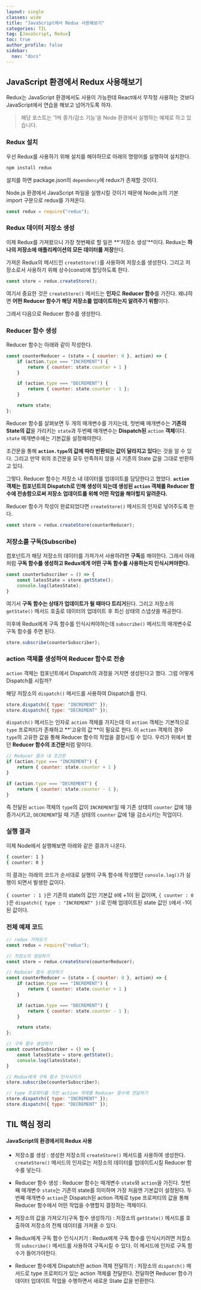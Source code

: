 ```yaml
---
layout: single
classes: wide
title: "JavaScript에서 Redux 사용해보기"
categories: TIL
tag: [JavaScript, Redux]
toc: true
author_profile: false
sidebar:
  nav: "docs"
---
```


## JavaScript 환경에서 Redux 사용해보기

Redux는 JavaScript 환경에서도 사용이 가능한데 React에서 무작정 사용하는 것보다 JavaScript에서 연습을 해보고 넘어가도록 하자.

> 해당 포스트는 '1씩 증가/감소 기능'을 Node 환경에서 실행하는 예제로 하고 있습니다.

### Redux 설치
우선 Redux를 사용하기 위해 설치를 해야하므로 아래의 명령어를 실행하여 설치한다.
```bash
npm install redux
```
설치를 하면 package.json의 `dependency`에 redux가 존재할 것이다.

Node.js 환경에서 JavaScript 파일을 실행시킬 것이기 때문에 Node.js의 기본 import 구문으로 redux를 가져온다.
```js
const redux = require("redux");
```

### Redux 데이터 저장소 생성
이제 Redux를 가져왔으니 가장 첫번째로 할 일은 **'저장소 생성'**이다.
Redux는 **하나의 저장소에 애플리케이션의 모든 데이터를 저장**한다.

가져온 Redux의 메서드인 `createStore()`를 사용하여 저장소를 생성한다.
그리고 저장소로서 사용하기 위해 상수(const)에 할당하도록 한다.
```js
const store = redux.createStore();
``` 

여기서 중요한 것은 `createStore()` 메서드는 **인자**로 **Reducer 함수**를 가진다.
왜냐하면 **어떤 Reducer 함수가 해당 저장소를 업데이트하는지 알려주기 위함**이다.

그래서 다음으로 Reducer 함수를 생성한다.

### Reducer 함수 생성
Reducer 함수는 아래와 같이 작성한다.
```js
const counterReducer = (state = { counter: 0 }, action) => {
	if (action.type === "INCREMENT") {
		return { counter: state.counter + 1 }
	}

	if (action.type === "DECREMENT") {
		return { counter: state.counter - 1 };
	}

	return state;
};
```

Reducer 함수를 살펴보면 두 개의 매개변수를 가지는데,
첫번째 매개변수는 **기존의 State의 값**을 가리키는 `state`과  두번째 매개변수는 **Dispatch된** `action` **객체**이다.
`state` 매개변수에는 기본값을 설정해야한다.

조건문을 통해 **`action.type`의 값에 따라 반환되는 값이 달라지고 있다**는 것을 알 수 있다.  그리고 만약 위의 조건문을 모두 만족하지 않을 시 기존의 State 값을 그대로 반환하고 있다.

그렇다.
Reducer 함수는 저장소 내 데이터를 업데이트를 담당한다고 했었다. 
**`action` 객체는 컴포넌트의 Dispatch로 인해 생성이 되는데 생성된 `action` 객체를 Reducer 함수에 전송함으로써 저장소 업데이트를 위해 어떤 작업을 해야할지 알려준다.**

Reducer 함수가 작성이 완료되었다면 `createStore()` 메서드의 인자로 넣어주도록 한다.
```js
const store = redux.createStore(counterReducer);
```

### 저장소를 구독(Subscribe)
컴포넌트가 해당 저장소의 데이터를 가져가서 사용하려면 **구독**를 해야한다.
그래서 아래처럼 **구독 함수를 생성하고 Redux에게 어떤 구독 함수를 사용하는지 인식시켜야한다.**

```js
const counterSubscriber = () => {
	const latesState = store.getState();
	console.log(latesState);
}
```
여기서 **구독 함수는 상태가 업데이트가 될 때마다 트리거**된다.
그리고 저장소의 `getState()` 메서드 호출로 데이터의 업데이트 후 최신 상태의 스냅샷을 제공한다.

이후에 Redux에게 구독 함수를 인식시켜야하는데 `subscribe()` 메서드의 매개변수로 구독 함수를 주면 된다.
```js
store.subscribe(counterSubscriber);
```

### action 객체를 생성하여 Reducer 함수로 전송
`action` 객체는 컴포넌트에서 Dispatch의 과정을 거치면 생성된다고 했다.
그럼 어떻게 Dispatch를 시킬까?

해당 저장소의 `dispatch()` 메서드를 사용하여 Dispatch를 한다.
```js
store.dispatch({ type: "INCREMENT" });
store.dispatch({ type: "DECREMENT" });
```

`dispatch()` 메서드는 인자로 `action` 객체를 가지는데 이 `action` 객체는 기본적으로 `type` 프로퍼티가 존재하고 **'고유의 값'**이 필요로 한다.
이 `action` 객체의 경우 `type`의 고유한 값을 통해 Reducer 함수의 작업을 결정시킬 수 있다.
우리가 위에서 봤던 **Reducer 함수의 조건문**처럼 말이다.
```js
// Reducer 함수 내 조건문
if (action.type === "INCREMENT") {
	return { counter: state.counter + 1 }
}

if (action.type === "DECREMENT") {
	return { counter: state.counter - 1 };
}
```

즉 전달된 `action` 객체의 `type`의 값이 `INCREMENT`일 때 기존 상태의 `counter` 값에 1을 증가시키고, `DECREMENT`일 때 기존 상태의 `counter` 값에 1을 감소시키는 작업이다.

### 실행 결과
이제 Node에서 실행해보면 아래와 같은 결과가 나온다.
```bash
{ counter: 1 }
{ counter: 0 }
```

이 결과는 아래의 코드가 순서대로 실행이 구독 함수에 작성했던 `console.log()`가 실행이 되면서 발생한 값이다.

`{ counter : 1 }`은 기존의 state의 값인 기본값 `0`에 +1이 된 값이며,
`{ counter : 0 }`은 `dispatch({ type : "INCREMENT" })`로 인해 업데이트된 state 값인 `1`에서 -1이 된 값이다.


### 전체 예제 코드

```js
// redux 가져오기
const redux = require("redux");

// 저장소의 생성하기
const store = redux.createStore(counterReducer);

// Reducer 함수 생성하기
const counterReducer = (state = { counter: 0 }, action) => {
	if (action.type === "INCREMENT") {
		return { counter: state.counter + 1 }
	}

	if (action.type === "DECREMENT") {
		return { counter: state.counter - 1 };
	}

	return state;
};

// 구독 함수 생성하기
const counterSubscriber = () => {
	const latesState = store.getState();
	console.log(latesState);
}

// Redux에게 구독 함수 인식시키기
store.subscribe(counterSubscriber);

// type 프로퍼티를 가진 action 객체를 Reducer 함수에 전달하기
store.dispatch({ type: "INCREMENT" });
store.dispatch({ type: "DECREMENT" });
```

## TIL 핵심 정리

#### JavaScript의 환경에서의 Redux 사용

- 저장소를 생성
	: 생성한 저장소의 `createStore()` 메서드를 사용하여 생성한다. `createStore()` 메서드의 인자로는 저장소의 데이터를 업데이트시킬 Reducer 함수를 넣는다.

- Reducer 함수 생성
	: Reducer 함수는 매개변수 `state`와 `action`을 가진다.
	첫번째 매개변수 `state`는 기존의 state를 의미하며 가장 처음엔 기본값이 설정된다.
	두번째 매개변수 `action`은 Dispatch된 action 객체로 type 프로퍼티의 값을 통해 Reducer 함수에서 어떤 작업을 수행할지 결정하는 객체이다.

- 저장소의 값을 가져오기(구독 함수 생성하기)
	: 저장소의 `getState()` 메서드를 호출하여 저장소의 전체 데이터를 가져올 수 있다.

- Redux에게 구독 함수 인식시키기
	: Redux에게 구독 함수를 인식시키려면 저장소의 `subscribe()` 메서드를 사용하여 구독시킬 수 있다. 이 메서드에 인자로 구독 함수가 들어가야한다.

- Reducer 함수에게 Dispatch한 action 객체 전달하기
	: 저장소의 `dispatch()` 메서드로 type 프로퍼티가 있는 action 객체를 전달한다. 전달하면 Reducer 함수가 데이터 업데이트 작업을 수행하면서 새로운 State 값을 반환한다. 